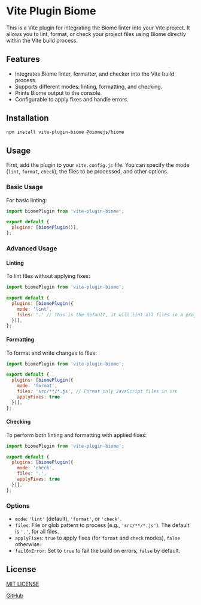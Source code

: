 # Vite Plugin Biome

This is a Vite plugin for integrating the Biome linter into your Vite project. It allows you to lint, format, or check your project files using Biome directly within the Vite build process.

## Features

- Integrates Biome linter, formatter, and checker into the Vite build process.
- Supports different modes: linting, formatting, and checking.
- Prints Biome output to the console.
- Configurable to apply fixes and handle errors.

## Installation

```bash
npm install vite-plugin-biome @biomejs/biome
```

## Usage

First, add the plugin to your `vite.config.js` file. You can specify the mode (`lint`, `format`, `check`), the files to be processed, and other options.

### Basic Usage

For basic linting:

```javascript
import biomePlugin from 'vite-plugin-biome';

export default {
  plugins: [biomePlugin()],
};
```

### Advanced Usage

#### Linting

To lint files without applying fixes:

```javascript
import biomePlugin from 'vite-plugin-biome';

export default {
  plugins: [biomePlugin({
    mode: 'lint',
    files: '.' // This is the default, it will lint all files in a project
  })],
};
```

#### Formatting

To format and write changes to files:

```javascript
import biomePlugin from 'vite-plugin-biome';

export default {
  plugins: [biomePlugin({
    mode: 'format',
    files: 'src/**/*.js', // Format only JavaScript files in src
    applyFixes: true
  })],
};
```

#### Checking

To perform both linting and formatting with applied fixes:

```javascript
import biomePlugin from 'vite-plugin-biome';

export default {
  plugins: [biomePlugin({
    mode: 'check',
    files: '.',
    applyFixes: true
  })],
};
```

### Options

- `mode`: `'lint'` (default), `'format'`, or `'check'`.
- `files`: File or glob pattern to process (e.g., `'src/**/*.js'`). The default is `'.'`, for all files.
- `applyFixes`: `true` to apply fixes (for `format` and `check` modes), `false` otherwise.
- `failOnError`: Set to `true` to fail the build on errors, `false` by default.

## License

[MIT LICENSE](LICENSE)

[GitHub](https://github.com/skrulling/vite-plugin-biome)